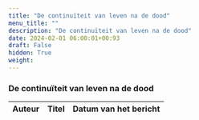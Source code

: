 ```yaml
---
title: "De continuïteit van leven na de dood"
menu_title: ""
description: "De continuïteit van leven na de dood"
date: 2024-02-01 06:00:01+00:93
draft: False
hidden: True
weight:
---
```

### De continuïteit van leven na de dood

**Auteur** | **Titel** | **Datum van het bericht**
---|---|---
